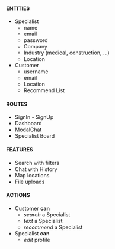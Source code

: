 #### ENTITIES
* Specialist
  * name
  * email 
  * password
  * Company
  * Industry (medical, construction, ...)
  * Location
* Customer
  * username
  * email 
  * Location
  * Recommend List

#### ROUTES
* SignIn - SignUp
* Dashboard
* ModalChat
* Specialist Board

#### FEATURES
* Search with filters
* Chat with History
* Map locations
* File uploads

#### ACTIONS
* Customer **can** 
  * _search_ a Specialist
  * _text_ a Specialist
  * _recommend_ a Specialist
* Specialist **can**
  * _edit_ profile
